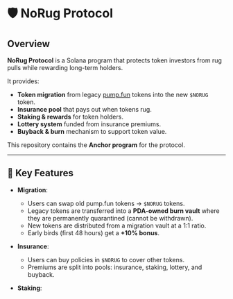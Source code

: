 # 🛡️ NoRug Protocol

## Overview
**NoRug Protocol** is a Solana program that protects token investors from rug pulls while rewarding long-term holders.  

It provides:
- **Token migration** from legacy [pump.fun](https://pump.fun) tokens into the new `$NORUG` token.  
- **Insurance pool** that pays out when tokens rug.  
- **Staking & rewards** for token holders.  
- **Lottery system** funded from insurance premiums.  
- **Buyback & burn** mechanism to support token value.  

This repository contains the **Anchor program** for the protocol.

---

## 🔑 Key Features
- **Migration**:  
  - Users can swap old pump.fun tokens → `$NORUG` tokens.  
  - Legacy tokens are transferred into a **PDA-owned burn vault** where they are permanently quarantined (cannot be withdrawn).  
  - New tokens are distributed from a migration vault at a 1:1 ratio.  
  - Early birds (first 48 hours) get a **+10% bonus**.  

- **Insurance**:  
  - Users can buy policies in `$NORUG` to cover other tokens.  
  - Premiums are split into pools: insurance, staking, lottery, and buyback.  

- **Staking**:  
  - Users stake `$NORUG` and earn rewards from protocol revenue.  

- **Claims**:  
  - When a token rugs, insured users can submit claims.  
  - Claims are automatically verified (for pump.fun tokens) and can be paid out from the insurance pool.  

- **Lottery**:  
  - 20% of all insurance premiums are allocated to the lottery pool.  
  - These funds will later be distributed via raffles to participants.  

- **Buybacks**:  
  - The protocol periodically uses reserves to buy back and burn `$NORUG`, reducing supply.  

---
## 📊 Protocol Workflow

Below is a flowchart illustrating how the NoRug Protocol operates, including token migration, insurance, staking, claims, lottery, and buyback mechanisms.

```mermaid
graph TD
    A[User with pump.fun Tokens] -->|Swap Tokens| B[Migration Process]
    B -->|1:1 Ratio + 10% Bonus (First 48h)| C[$NORUG Tokens]
    B -->|Legacy Tokens| D[PDA Burn Vault]
    
    C -->|Buy Insurance| E[Insurance Pool]
    E -->|Premiums Split| F[Staking Pool]
    E -->|Premiums Split| G[Lottery Pool]
    E -->|Premiums Split| H[Buyback Pool]
    
    C -->|Stake $NORUG| F
    F -->|Earn Rewards| I[User Rewards]
    
    J[Token Rugs] -->|Submit Claim| K[Claims Verification]
    K -->|Verified for pump.fun Tokens| L[Payout from Insurance Pool]
    L -->|Receive $NORUG| I
    
    G -->|20% Premiums| M[Lottery Raffles]
    M -->|Win Prizes| I
    
    H -->|Periodic Buyback| N[Buyback & Burn]
    N -->|Reduce $NORUG Supply| O[Increased Token Value]
